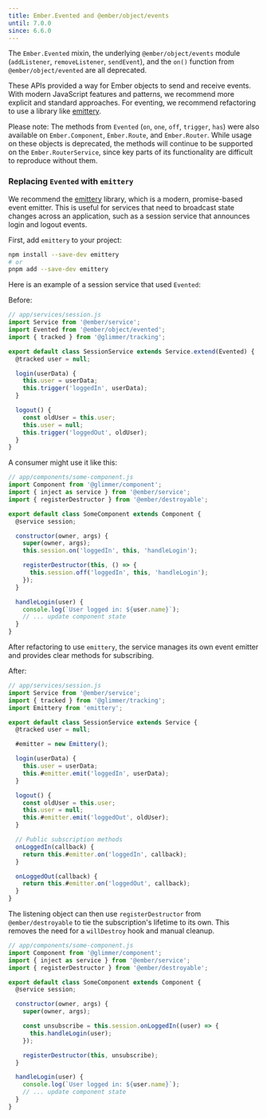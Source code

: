 ```yaml
---
title: Ember.Evented and @ember/object/events
until: 7.0.0
since: 6.6.0
---
```


The `Ember.Evented` mixin, the underlying `@ember/object/events` module (`addListener`, `removeListener`, `sendEvent`), and the `on()` function from `@ember/object/evented` are all deprecated.

These APIs provided a way for Ember objects to send and receive events. With modern JavaScript features and patterns, we recommend more explicit and standard approaches. For eventing, we recommend refactoring to use a library like [emittery](https://www.npmjs.com/package/emittery).

Please note: The methods from `Evented` (`on`, `one`, `off`, `trigger`, `has`) were also available on `Ember.Component`, `Ember.Route`, and `Ember.Router`. While usage on these objects is deprecated, the methods will continue to be supported on the `Ember.RouterService`, since key parts of its functionality are difficult to reproduce without them.

### Replacing `Evented` with `emittery`

We recommend the [emittery](https://www.npmjs.com/package/emittery) library, which is a modern, promise-based event emitter. This is useful for services that need to broadcast state changes across an application, such as a session service that announces login and logout events.

First, add `emittery` to your project:
```bash
npm install --save-dev emittery
# or
pnpm add --save-dev emittery
```

Here is an example of a session service that used `Evented`:

Before:
```javascript
// app/services/session.js
import Service from '@ember/service';
import Evented from '@ember/object/evented';
import { tracked } from '@glimmer/tracking';

export default class SessionService extends Service.extend(Evented) {
  @tracked user = null;

  login(userData) {
    this.user = userData;
    this.trigger('loggedIn', userData);
  }

  logout() {
    const oldUser = this.user;
    this.user = null;
    this.trigger('loggedOut', oldUser);
  }
}
```

A consumer might use it like this:

```javascript
// app/components/some-component.js
import Component from '@glimmer/component';
import { inject as service } from '@ember/service';
import { registerDestructor } from '@ember/destroyable';

export default class SomeComponent extends Component {
  @service session;

  constructor(owner, args) {
    super(owner, args);
    this.session.on('loggedIn', this, 'handleLogin');

    registerDestructor(this, () => {
      this.session.off('loggedIn', this, 'handleLogin');
    });
  }

  handleLogin(user) {
    console.log(`User logged in: ${user.name}`);
    // ... update component state
  }
}
```

After refactoring to use `emittery`, the service manages its own event emitter and provides clear methods for subscribing.

After:
```javascript
// app/services/session.js
import Service from '@ember/service';
import { tracked } from '@glimmer/tracking';
import Emittery from 'emittery';

export default class SessionService extends Service {
  @tracked user = null;

  #emitter = new Emittery();

  login(userData) {
    this.user = userData;
    this.#emitter.emit('loggedIn', userData);
  }

  logout() {
    const oldUser = this.user;
    this.user = null;
    this.#emitter.emit('loggedOut', oldUser);
  }

  // Public subscription methods
  onLoggedIn(callback) {
    return this.#emitter.on('loggedIn', callback);
  }

  onLoggedOut(callback) {
    return this.#emitter.on('loggedOut', callback);
  }
}
```

The listening object can then use `registerDestructor` from `@ember/destroyable` to tie the subscription's lifetime to its own. This removes the need for a `willDestroy` hook and manual cleanup.

```javascript
// app/components/some-component.js
import Component from '@glimmer/component';
import { inject as service } from '@ember/service';
import { registerDestructor } from '@ember/destroyable';

export default class SomeComponent extends Component {
  @service session;

  constructor(owner, args) {
    super(owner, args);

    const unsubscribe = this.session.onLoggedIn((user) => {
      this.handleLogin(user);
    });

    registerDestructor(this, unsubscribe);
  }

  handleLogin(user) {
    console.log(`User logged in: ${user.name}`);
    // ... update component state
  }
}
```
